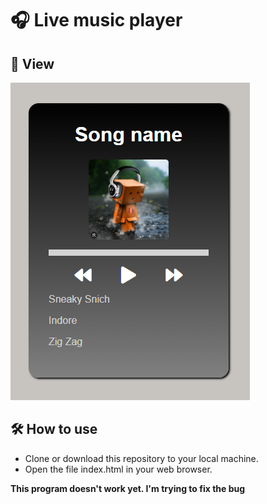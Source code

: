# 🎧 Live music player 

## 🔎 View 
![Image09](../img/09.PNG)

## 🛠️ How to use
* Clone or download this repository to your local machine.
* Open the file index.html in your web browser.


**This program doesn't work yet. I'm trying to fix the bug**
